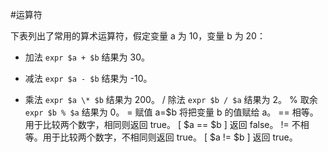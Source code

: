 #运算符

下表列出了常用的算术运算符，假定变量 a 为 10，变量 b 为 20：
+ 	加法 	`expr $a + $b` 结果为 30。
- 	减法 	`expr $a - $b` 结果为 -10。
* 	乘法 	`expr $a \* $b` 结果为  200。
/ 	除法 	`expr $b / $a` 结果为 2。
% 	取余 	`expr $b % $a` 结果为 0。
= 	赋值 	a=$b 将把变量 b 的值赋给 a。
== 	相等。用于比较两个数字，相同则返回 true。 	[ $a == $b ] 返回 false。
!= 	不相等。用于比较两个数字，不相同则返回 true。 	[ $a != $b ] 返回 true。